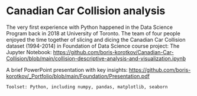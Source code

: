 # Canadian Car Collision analysis

 The very first experience with Python happened in the Data Science Program back in 2018 at University of Toronto.  The team of four people enjoyed the time together of slicing and dicing the Canadian Car Collision dataset (1994-2014) in Foundation of Data Science course project:
   The Jupyter Notebook: https://github.com/boris-korotkov/Canadian-Car-Collision/blob/main/collision-descriptive-analysis-and-visualization.ipynb

   A brief  PowerPoint presentation with key insights: https://github.com/boris-korotkov/_Portfolio/blob/main/Foundation/Presentation.pdf

   `Toolset: Python, including numpy, pandas, matplotlib, seaborn`
